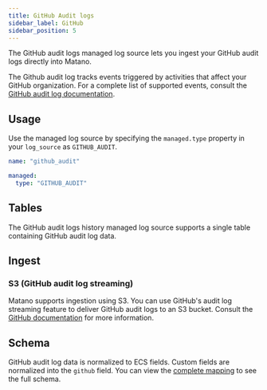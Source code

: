 ```yaml
---
title: GitHub Audit logs
sidebar_label: GitHub
sidebar_position: 5
---
```


The GitHub audit logs managed log source lets you ingest your GitHub audit logs directly into Matano.

The Github audit log tracks events triggered by activities that affect your GitHub organization. For a complete list of supported events, consult the [GitHub audit log documentation](https://docs.github.com/en/enterprise-cloud@latest/admin/monitoring-activity-in-your-enterprise/reviewing-audit-logs-for-your-enterprise/audit-log-events-for-your-enterprise).

## Usage

Use the managed log source by specifying the `managed.type` property in your `log_source` as `GITHUB_AUDIT`.

```yml
name: "github_audit"

managed:
  type: "GITHUB_AUDIT"
```

## Tables

The GitHub audit logs history managed log source supports a single table containing GitHub audit log data.

## Ingest

### S3 (GitHub audit log streaming)

Matano supports ingestion using S3. You can use GitHub's audit log streaming feature to deliver GitHub audit logs to an S3 bucket. Consult the [GitHub documentation](https://docs.github.com/en/enterprise-cloud@latest/admin/monitoring-activity-in-your-enterprise/reviewing-audit-logs-for-your-enterprise/streaming-the-audit-log-for-your-enterprise#setting-up-streaming-to-amazon-s3) for more information.

## Schema

GitHub audit log data is normalized to ECS fields. Custom fields are normalized into the `github` field. You can view the [complete mapping][1] to see the full schema.

[1]: https://github.com/matanolabs/matano/blob/main/data/managed/log_sources/github_audit/log_source.yml
